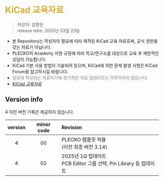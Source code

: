 # <font color="#DCB033">KiCad 교육자료</font>

> 작성자: 김병헌   
> release date: 2025년 03월 23일    

- 본 Repository는 작성자의 필요에 따라 제작된 KiCad 교육 자료로써, 공식 권한을 갖는 자료가 아닙니다.
- PLECKO의 Academy 지원 규정에 따라 학교/연구소를 대상으로 교육 후 제한적인 상담이 가능합니다.
- KiCad 기본 사용 방법이 기술되어 있으며, KiCad에 의한 문제 발생 사항은 KiCad Forum을 참고하시길 바랍니다.
- <font color='gray'>필요에 작성되는 자료이기에 정기적인 자료 업데이트는 이루어지지 않습니다.</font>   
- [<i>KiCad 교육자료</i>](/PT_01B_How%20to%20use%20KiCad%20v7_v4.02.pdf)

## Version info   
4 이전 버전 기록은 제공하지 않습니다.

| version | minor code | Revision |  
:---:|:---:|:---
4 | 00 | PLECKO 탬플릿 적용 <br> (이전 최종 버전 3.14)
4 | 02 | 2025년 1Q 업데이트 <br> PCB Editor 그룹 선택, Pin Library 등 업데이트

